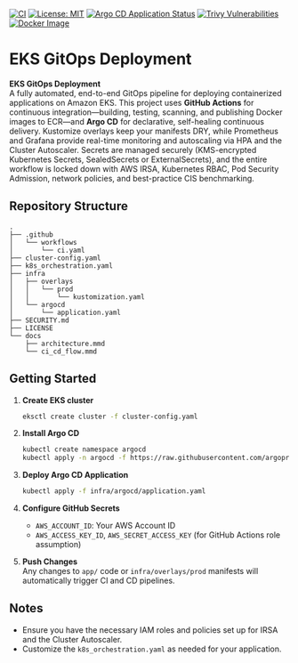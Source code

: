[![CI](https://github.com/your-org/your-repo/actions/workflows/ci.yaml/badge.svg)](https://github.com/your-org/your-repo/actions/workflows/ci.yaml)
[![License: MIT](https://img.shields.io/badge/License-MIT-yellow.svg)](LICENSE)
[![Argo CD Application Status](https://img.shields.io/badge/ArgoCD-Synced-brightgreen.svg)](https://argocd.example.com/applications/my-app)
[![Trivy Vulnerabilities](https://img.shields.io/badge/Trivy-Security_passed-brightgreen.svg)](https://github.com/your-org/your-repo/actions/workflows/ci.yaml)
[![Docker Image](https://img.shields.io/docker/v/your-org/my-app?label=Docker%20Image&style=flat)](https://hub.docker.com/r/your-org/my-app)

# EKS GitOps Deployment

**EKS GitOps Deployment**  
A fully automated, end-to-end GitOps pipeline for deploying containerized applications on Amazon EKS. This project uses **GitHub Actions** for continuous integration—building, testing, scanning, and publishing Docker images to ECR—and **Argo CD** for declarative, self-healing continuous delivery. Kustomize overlays keep your manifests DRY, while Prometheus and Grafana provide real-time monitoring and autoscaling via HPA and the Cluster Autoscaler. Secrets are managed securely (KMS-encrypted Kubernetes Secrets, SealedSecrets or ExternalSecrets), and the entire workflow is locked down with AWS IRSA, Kubernetes RBAC, Pod Security Admission, network policies, and best-practice CIS benchmarking.

## Repository Structure

```
.
├── .github
│   └── workflows
│       └── ci.yaml
├── cluster-config.yaml
├── k8s_orchestration.yaml
├── infra
│   ├── overlays
│   │   └── prod
│   │       └── kustomization.yaml
│   └── argocd
│       └── application.yaml
├── SECURITY.md
├── LICENSE
└── docs
    ├── architecture.mmd
    └── ci_cd_flow.mmd
```

## Getting Started

1. **Create EKS cluster**  
   ```bash
   eksctl create cluster -f cluster-config.yaml
   ```

2. **Install Argo CD**  
   ```bash
   kubectl create namespace argocd
   kubectl apply -n argocd -f https://raw.githubusercontent.com/argoproj/argo-cd/stable/manifests/install.yaml
   ```

3. **Deploy Argo CD Application**  
   ```bash
   kubectl apply -f infra/argocd/application.yaml
   ```

4. **Configure GitHub Secrets**  
   - `AWS_ACCOUNT_ID`: Your AWS Account ID  
   - `AWS_ACCESS_KEY_ID`, `AWS_SECRET_ACCESS_KEY` (for GitHub Actions role assumption)

5. **Push Changes**  
   Any changes to `app/` code or `infra/overlays/prod` manifests will automatically trigger CI and CD pipelines.

## Notes

- Ensure you have the necessary IAM roles and policies set up for IRSA and the Cluster Autoscaler.
- Customize the `k8s_orchestration.yaml` as needed for your application.
